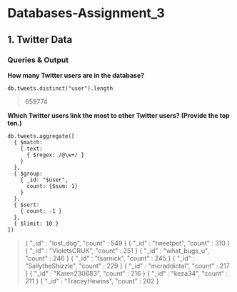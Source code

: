 # Databases-Assignment_3

## 1. Twitter Data

### Queries & Output

**How many Twitter users are in the database?**

```
db.tweets.distinct("user").length
```

> 659774

**Which Twitter users link the most to other Twitter users? (Provide the top ten.)**

```
db.tweets.aggregate([
  { $match: 
    { text: 
      { $regex: /@\w+/ }
    }
  }, 
  { $group: 
    { _id: "$user", 
      count: {$sum: 1}
    }
  }, 
  { $sort: 
    { count: -1 }
  }, 
  { $limit: 10 }
])
```
> { "_id" : "lost_dog", "count" : 549 }
> { "_id" : "tweetpet", "count" : 310 }
> { "_id" : "VioletsCRUK", "count" : 251 }
{ "_id" : "what_bugs_u", "count" : 246 }
{ "_id" : "tsarnick", "count" : 245 }
{ "_id" : "SallytheShizzle", "count" : 229 }
{ "_id" : "mcraddictal", "count" : 217 }
{ "_id" : "Karen230683", "count" : 216 }
{ "_id" : "keza34", "count" : 211 }
{ "_id" : "TraceyHewins", "count" : 202 }
